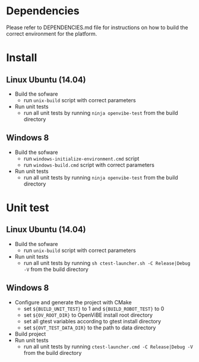 Dependencies
============

Please refer to DEPENDENCIES.md file for instructions on how to build the
correct environment for the platform.

Install
=======

Linux Ubuntu (14.04)
--------------------

- Build the sofware
  - run `unix-build` script with correct parameters
- Run unit tests
  - run all unit tests by running `ninja openvibe-test` from the build directory

Windows 8
---------

- Build the sofware
  - run `windows-initialize-environment.cmd` script
  - run `windows-build.cmd` script with correct parameters
- Run unit tests
  - run all unit tests by running `ninja openvibe-test` from the build directory

Unit test
=========

Linux Ubuntu (14.04)
--------------------

- Build the sofware
  - run `unix-build` script with correct parameters
- Run unit tests
  - run all unit tests by running `sh ctest-launcher.sh -C Release|Debug -V` from the build directory

Windows 8
---------

- Configure and generate the project with CMake
  - set `${BUILD_UNIT_TEST}` to 1 and `${BUILD_ROBOT_TEST}` to 0
  - set `${OV_ROOT_DIR}` to OpenViBE install root directory
  - set all gtest variables according to gtest install directory
  - set `${OVT_TEST_DATA_DIR}` to the path to data directory
- Build project
- Run unit tests
  - run all unit tests by running `ctest-launcher.cmd -C Release|Debug -V` from the build directory
